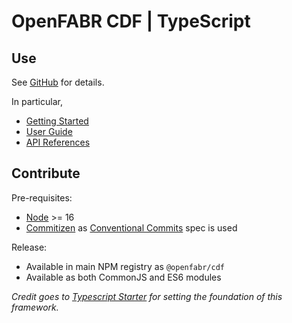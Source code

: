 # OpenFABR CDF | TypeScript

## Use

See [GitHub](https://github.com/openfabr/cdf) for details. 

In particular, 

- [Getting Started](https://openfabr.github.io/cdf/get-started/quick-start/)
- [User Guide](https://openfabr.github.io/cdf/user-guide/overview/)
- [API References](https://openfabr.github.io/cdf/references/typescript/)

## Contribute

Pre-requisites:
- [Node](https://nodejs.org/) >= 16
- [Commitizen](https://commitizen-tools.github.io/commitizen/) as [Conventional Commits](https://www.conventionalcommits.org/) spec is used

Release:
- Available in main NPM registry as `@openfabr/cdf`
- Available as both CommonJS and ES6 modules

*Credit goes to [Typescript Starter](https://github.com/bitjson/typescript-starter/) for setting the foundation of this framework.*
